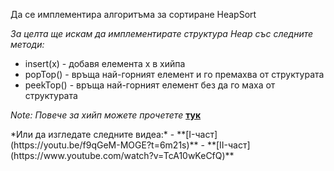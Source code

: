 Да се имплементира алгоритъма за сортиране HeapSort

*За целта ще искам да имплементирате структура Heap със следните методи:*
- insert(x) - добавя елемента x в хийпа
- popTop() - връща най-горният елемент и го премахва от структурата
- peekTop() - връща най-горният елемент без да го маха от структурата


*Note:
Повече за хийп можете прочетете* **[тук](https://www.cs.cmu.edu/~adamchik/15-121/lectures/Binary%20Heaps/heaps.html)**
</p>
*Или да изгледате следните видеа:*
- **[I-част](https://youtu.be/f9qGeM-MOGE?t=6m21s)**
- **[II-част](https://www.youtube.com/watch?v=TcA10wKeCfQ)**
